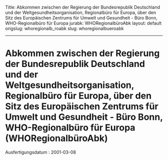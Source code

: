 Title: Abkommen zwischen der Regierung der Bundesrepublik Deutschland und der Weltgesundheitsorganisation,
  Regionalbüro für Europa, über den Sitz des Europäischen Zentrums für Umwelt und
  Gesundheit - Büro Bonn, WHO-Regionalbüro für Europa
jurabk: WHORegionalbüroAbk
layout: default
origslug: whoregionalb_roabk
slug: whoregionalbueroabk

---

# Abkommen zwischen der Regierung der Bundesrepublik Deutschland und der Weltgesundheitsorganisation, Regionalbüro für Europa, über den Sitz des Europäischen Zentrums für Umwelt und Gesundheit - Büro Bonn, WHO-Regionalbüro für Europa (WHORegionalbüroAbk)

Ausfertigungsdatum
:   2001-03-08

